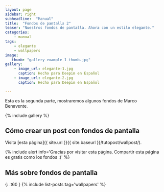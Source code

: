 ```yaml
---
layout: page
sidebar: right
subheadline:  "Manual"
title:  "Fondos de pantalla 2"
teaser: "Nuestros fondos de pantalla. Ahora con un estilo elegante."
categories:
    - manual
tags:
    - elegante
    - wallpapers
image:
   thumb: "gallery-example-1-thumb.jpg"
gallery:
    - image_url: elegante-1.jpg
      caption: Hecho para Deepin en Español
    - image_url: elegante-2.jpg
      caption: Hecho para Deepin en Español

---
```

Esta es la segunda parte, mostraremos algunos fondos de Marco Benavente.

{% include gallery %}

## Cómo crear un post con fondos de pantalla

Visita [esta página]{{ site.url }}{{ site.baseurl }}/tutopost/wallpost/).

{% include alert info='Gracias por visitar esta página. Compartir esta página es gratis como los fondos :)' %}

## Más sobre fondos de pantalla
{: .t60 }
{% include list-posts tag='wallpapers' %}
